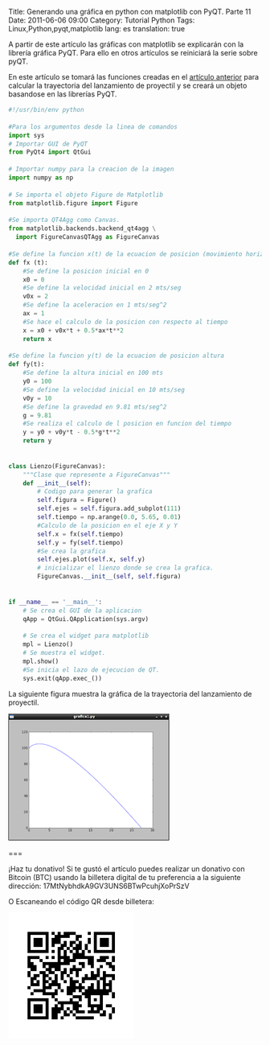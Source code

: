 Title: Generando una gráfica en python con matplotlib con PyQT. Parte 11
Date: 2011-06-06 09:00
Category: Tutorial Python
Tags: Linux,Python,pyqt,matplotlib
lang: es
translation: true

A partir de este artículo las gráficas con matplotlib se explicarán con la librería gráfica PyQT. Para ello en otros artículos se reiniciará la serie sobre pyQT.

En este artículo se tomará las funciones creadas en el [artículo anterior](https://www.seraph.to/generando-una-grafica-en-python-con-matplotlib-parte-10.html#generando-una-grafica-en-python-con-matplotlib-parte-10) para calcular la trayectoria del lanzamiento de proyectil y se creará un objeto basandose en las librerías PyQT.


```python
#!/usr/bin/env python

#Para los argumentos desde la linea de comandos
import sys
# Importar GUI de PyQT
from PyQt4 import QtGui

# Importar numpy para la creacion de la imagen
import numpy as np

# Se importa el objeto Figure de Matplotlib 
from matplotlib.figure import Figure

#Se importa QT4Agg como Canvas.
from matplotlib.backends.backend_qt4agg \
  import FigureCanvasQTAgg as FigureCanvas

#Se define la funcion x(t) de la ecuacion de posicion (movimiento horizontal)
def fx (t):
    #Se define la posicion inicial en 0
    x0 = 0
    #Se define la velocidad inicial en 2 mts/seg
    v0x = 2
    #Se define la aceleracion en 1 mts/seg^2
    ax = 1
    #Se hace el calculo de la posicion con respecto al tiempo
    x = x0 + v0x*t + 0.5*ax*t**2
    return x

#Se define la funcion y(t) de la ecuacion de posicion altura
def fy(t):
    #Se define la altura inicial en 100 mts
    y0 = 100
    #Se define la velocidad inicial en 10 mts/seg
    v0y = 10
    #Se define la gravedad en 9.81 mts/seg^2
    g = 9.81
    #Se realiza el calculo de l posicion en funcion del tiempo
    y = y0 + v0y*t - 0.5*g*t**2
    return y


class Lienzo(FigureCanvas):
    """Clase que represente a FigureCanvas"""
    def __init__(self):
        # Codigo para generar la grafica
        self.figura = Figure()
        self.ejes = self.figura.add_subplot(111)
        self.tiempo = np.arange(0.0, 5.65, 0.01)
        #Calculo de la posicion en el eje X y Y
        self.x = fx(self.tiempo)
        self.y = fy(self.tiempo)
        #Se crea la grafica
        self.ejes.plot(self.x, self.y)
        # inicializar el lienzo donde se crea la grafica.
        FigureCanvas.__init__(self, self.figura)
        

if __name__ == '__main__':
    # Se crea el GUI de la aplicacion
    qApp = QtGui.QApplication(sys.argv)

    # Se crea el widget para matplotlib    
    mpl = Lienzo()
    # Se muestra el widget.
    mpl.show()
    #Se inicia el lazo de ejecucion de QT.
    sys.exit(qApp.exec_())
```

La siguiente figura muestra la gráfica de la trayectoria del lanzamiento de proyectil.


![Gráfica lanzamiento de proyectil - matplotlib ](./images/matplotlib11-1.png)



===

¡Haz tu donativo!
Si te gustó el artículo puedes realizar un donativo con Bitcoin (BTC)
usando la billetera digital de tu preferencia a la siguiente
dirección: 17MtNybhdkA9GV3UNS6BTwPcuhjXoPrSzV

O Escaneando el código QR desde billetera:

![17MtNybhdkA9GV3UNS6BTwPcuhjXoPrSzV](./images/17MtNybhdkA9GV3UNS6BTwPcuhjXoPrSzV.png)
